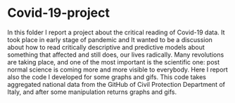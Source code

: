 # Covid-19-project
In this folder I report a project about the critical reading of Covid-19 data. It took place in early stage of pandemic and It wanted to be a discussion about how to read critically descriptive and predictive models about something that affected and still does, our lives radically.
Many revolutions are taking place, and one of the most important is the scientific one: post normal science is coming more and more visible to everybody.
Here I report also the code I developed for some graphs and gifs. 
This code takes aggregated national data from the GitHub of Civil Protection Department of Italy, and after some manipulation returns graphs and gifs.

